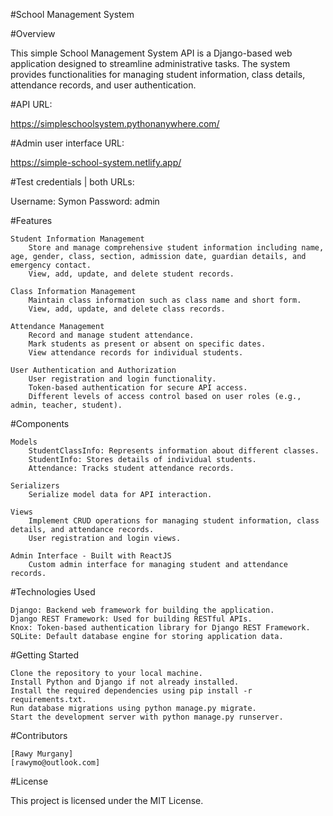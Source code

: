
#School Management System

#Overview

This simple School Management System API is a Django-based web application designed to streamline administrative tasks. The system provides functionalities for managing student information, class details, attendance records, and user authentication.

#API URL: 

https://simpleschoolsystem.pythonanywhere.com/

#Admin user interface URL:

https://simple-school-system.netlify.app/

#Test credentials | both URLs:

Username: Symon
Password: admin

#Features

    Student Information Management
        Store and manage comprehensive student information including name, age, gender, class, section, admission date, guardian details, and emergency contact.
        View, add, update, and delete student records.

    Class Information Management
        Maintain class information such as class name and short form.
        View, add, update, and delete class records.

    Attendance Management
        Record and manage student attendance.
        Mark students as present or absent on specific dates.
        View attendance records for individual students.

    User Authentication and Authorization
        User registration and login functionality.
        Token-based authentication for secure API access.
        Different levels of access control based on user roles (e.g., admin, teacher, student).

#Components

    Models
        StudentClassInfo: Represents information about different classes.
        StudentInfo: Stores details of individual students.
        Attendance: Tracks student attendance records.

    Serializers
        Serialize model data for API interaction.

    Views
        Implement CRUD operations for managing student information, class details, and attendance records.
        User registration and login views.

    Admin Interface - Built with ReactJS
        Custom admin interface for managing student and attendance records.

#Technologies Used

    Django: Backend web framework for building the application.
    Django REST Framework: Used for building RESTful APIs.
    Knox: Token-based authentication library for Django REST Framework.
    SQLite: Default database engine for storing application data.

#Getting Started

    Clone the repository to your local machine.
    Install Python and Django if not already installed.
    Install the required dependencies using pip install -r requirements.txt.
    Run database migrations using python manage.py migrate.
    Start the development server with python manage.py runserver.

#Contributors

    [Rawy Murgany]
    [rawymo@outlook.com]

#License

This project is licensed under the MIT License.
